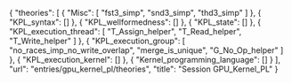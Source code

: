 {
    "theories": [
        {
            "Misc": [
                "fst3_simp",
                "snd3_simp",
                "thd3_simp"
            ]
        },
        {
            "KPL_syntax": []
        },
        {
            "KPL_wellformedness": []
        },
        {
            "KPL_state": []
        },
        {
            "KPL_execution_thread": [
                "T_Assign_helper",
                "T_Read_helper",
                "T_Write_helper"
            ]
        },
        {
            "KPL_execution_group": [
                "no_races_imp_no_write_overlap",
                "merge_is_unique",
                "G_No_Op_helper"
            ]
        },
        {
            "KPL_execution_kernel": []
        },
        {
            "Kernel_programming_language": []
        }
    ],
    "url": "entries/gpu_kernel_pl/theories",
    "title": "Session GPU_Kernel_PL"
}